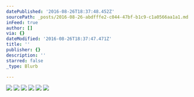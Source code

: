 ```yaml
---
datePublished: '2016-08-26T18:37:48.452Z'
sourcePath: _posts/2016-08-26-abdfffe2-c044-47bf-b1c9-c1a0566aa1a1.md
inFeed: true
author: []
via: {}
dateModified: '2016-08-26T18:37:47.471Z'
title: ''
publisher: {}
description: ''
starred: false
_type: Blurb

---
```

![](https://the-grid-user-content.s3-us-west-2.amazonaws.com/1125643a-da80-4238-970c-7fc025e05e32.jpg)
![](https://the-grid-user-content.s3-us-west-2.amazonaws.com/dc6a8fda-e6e3-4e5a-a4aa-8a778640c3b9.jpg)
![](https://the-grid-user-content.s3-us-west-2.amazonaws.com/83a3e947-0f92-4e95-8fab-4eaa4f8c9b1a.jpg)
![](https://the-grid-user-content.s3-us-west-2.amazonaws.com/8d411883-d67d-4daf-bd3f-48a6b65cb2f4.jpg)
![](https://the-grid-user-content.s3-us-west-2.amazonaws.com/b32641f3-06e8-4833-8a96-d98b5e498dd6.jpg)
![](https://the-grid-user-content.s3-us-west-2.amazonaws.com/b44cf39a-728b-47c0-b8fc-8742a36b421b.jpg)